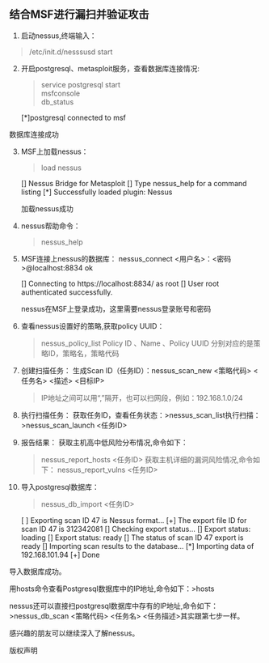 ## 结合MSF进行漏扫并验证攻击

1. 启动nessus,终端输入：
>/etc/init.d/nesssusd start

2. 开启postgresql、metasploit服务，查看数据库连接情况:
    >service postgresql start<br>
    >msfconsole<br>
    >db_status

    [*]postgresql connected to msf

数据库连接成功

3. MSF上加载nessus：
    >load nessus

    [] Nessus Bridge for Metasploit [] Type nessus_help for a command listing [*] Successfully loaded plugin: Nessus

    加载nessus成功

4. nessus帮助命令：
    >nessus_help

5. MSF连接上nessus的数据库：
    nessus_connect <用户名>：<密码>@localhost:8834 ok

    [] Connecting to https://localhost:8834/ as root [] User root authenticated successfully.

    nessus在MSF上登录成功，这里需要nessus登录账号和密码

6. 查看nessus设置好的策略,获取policy UUID：
    >nessus_policy_list Policy ID 、Name 、Policy UUID 
    分别对应的是策略ID，策略名，策略代码

7. 创建扫描任务：
    生成Scan ID（任务ID）：nessus_scan_new <策略代码> <任务名> <描述> <目标IP>
    > IP地址之间可以用“,”隔开，也可以扫网段，例如：192.168.1.0/24

8. 执行扫描任务：
    获取任务ID，查看任务状态：>nessus_scan_list执行扫描：>nessus_scan_launch <任务ID>

9. 报告结果：
    获取主机高中低风险分布情况,命令如下：
    >nessus_report_hosts <任务ID>
    获取主机详细的漏洞风险情况,命令如下：
    >nessus_report_vulns <任务ID>

10. 导入postgresql数据库：
    >nessus_db_import <任务ID>

    [  ] Exporting scan ID 47 is Nessus format... [+] The export file ID for scan ID 47 is 312342081 [] Checking export status... [] Export status: loading [] Export status: ready [] The status of scan ID 47 export is ready [] Importing scan results to the database... [*] Importing data of 192.168.101.94 [+] Done

导入数据库成功。


用hosts命令查看Postgresql数据库中的IP地址,命令如下：>hosts

nessus还可以直接扫postgresql数据库中存有的IP地址,命令如下：>nessus_db_scan <策略代码> <任务名> <任务描述>其实跟第七步一样。

感兴趣的朋友可以继续深入了解nessus。

版权声明